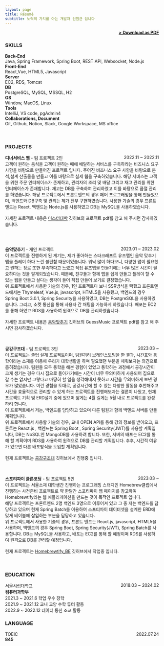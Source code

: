 ```yaml
---
layout: page
title: Résumé
subtitle: 노력의 가치를 아는 개발자 신원균 입니다
---
```


<span style="float: right; "><a href="{{ '/assets/resume.pdf' | prepend: site.baseurl }}"><strong>> Download as PDF</strong></a> </span>
<br>

### SKILLS

<strong>Back-End</strong><br/>
Java, Spring Framework, Spring Boot, REST API, Websocket, Node.js<br/>
<strong>Front-End</strong><br/>
React,Vue, HTML5, Javascript<br/>
<strong>Server</strong><br/>
EC2, RDS, Tomcat<br/>
<strong>DB</strong><br/>
PostgreSQL, MySQL, MSSQL, H2<br/>
<strong>OS</strong><br/>
Window, MacOS, Linux<br/>
<strong>Tools</strong><br/>
IntelliJ, VS code, pgAdmin4<br/>
<strong>Collaborations, Document</strong><br/>
Git, Github, Notion, Slack, Google Workspace, MS office<br/><br/><br/>

### PROJECTS

**디너서비스 웹** - 팀 프로젝트 2인 <span style="float: right; ">2022.11 ~ 2022.11</span>  
고객이 원하는 음식을 고객이 원하는 때에 배달하는 서비스를 구축하라는 비즈니스 요구사항을 바탕으로 만들어진 프로젝트 입니다. 주어진 비즈니스 요구 사항을 바탕으로 분석,설계 산출물을 만들고 이를 바탕으로 실제 웹을 구축하였습니다. 해당 서비스는 고객을 위한 주문 인터페이스가 존재하고, 관리자의 조리 및 배달 그리고 재고 관리를 위한 인터페이스가 존재합니다. 재고는 DB를 구축하여 관리하였고 이를 바탕으로 품절 관리를 하였습니다. 해당 프로젝트에서 프론트엔드의 경우 페어 프로그래밍을 통해 만들었으며, 백엔드와 DB구축 및 관리는 제가 전부 구현하였습니다. 사용한 기술의 경우 프론트 엔드는 React, 백엔드는 Node.js를 사용하였고 DB는 MySQL을 사용하였습니다.
<br/><br/>
자세한 프로젝트 내용은 <a href="https://github.com/sok5188/Mr_Daebak">미스터대박</a> 깃허브의 프로젝트 pdf를 참고 해 주시면 감사하겠습니다.

<br/><br/>

**음악맞추기** - 개인 프로젝트 <span style="float: right; "> 2023.01 ~ 2023.02</span>  
이 프로젝트를 진행하게 된 계기는, 제가 좋아하는 스타크래프트 유즈맵인 음악 맞추기 맵을 플레이 하다 느낀 불편함 때문이었습니다.
워낙 많이 하다보니, 다양한 맵이 필요했고 원하는 장르 또한 부족하다고 느꼈고 직접 유즈맵을 만들기에는 너무 많은 시간이 필요하다는 것을 알게되었습니다.
때문에, 친구들과 함꼐 맵을 쉽게 만들고 플레이 할 수 있는 웹을 만들고 싶다는 생각이 들어 직접 만들어 보기로 결정했습니다.<br/>
위 프로젝트에서 사용한 기술의 경우, 1인 프로젝트다 보니 SSR방식을 택했고 프론트엔드에서는 Thymeleaf, Vue.js, javascript, HTML5을 사용했고, 백엔드의 경우 Spring Boot 3.0.1, Spring Security을 사용하였고, DB는 PostgreSQL을 사용하였습니다. 그리고, 소켓 통신을 통해 사용자 간 채팅을 가능하게 하였습니다. 배포는 EC2를 통해 하였고 RDS를 사용하여 원격으로 DB를 관리하였습니다.<br/><br/>
자세한 프로젝트 내용은 <a href="https://github.com/sok5188/GuessMusic">음악맞추기</a> 깃허브의 GuessMusic 프로젝트 pdf를 참고 해 주시면 감사하겠습니다.
<br/><br/><br/>

**공강구조대** - 팀 프로젝트 3인 <span style="float: right; "> 2023.03 ~ </span>  
이 프로젝트는 졸업 설계 프로젝트이며, 팀원끼리 브레인스토밍을 한 결과, 시간표와 통학이라는 소재를 이용해
우리가 대학생활을 하며 필요했던 부분을 채워보자는 의견으로 좁혀졌습니다. 팀원들 모두 통학을 해본 경험이 있었고 통학하는 과정에서 공강시간이 크게 생기는 경우 다시 집으로 돌아가기에는 시간이 너무 무의미하게 사용되어 집으로 갈 수는 없지만 그렇다고 마땅히 할 일을 생각해내지 못하고 시간을 무의미하게 보낸 경우가 많았습니다. 이런 경험을 토대로, 공강시간에 할 수 있는 다양한 활동을 추천해주고 시간을 효율적으로 관리할 수 있게 하는 프로젝트를 진행해보자는 결론이 나왔고, 현재 프로젝트 기획 및 ERD설계 중에 있으며 짧게는 4월 길게는 5월 내로 프로젝트를 완성하려 합니다.
<br/>
이 프로젝트에서 저는, 백엔드를 담당하고 있으며 다른 팀원과 함께 백엔드 서버를 만들 계획입니다.
<br/> 위 프로젝트에서 사용할 기술의 경우, 교내 OPEN API를 통해 강의 정보를 받아오고, 프론트는 React.js , 백엔드는 Spring Boot , Spring Security(JWT)를 사용할 계획입니다, DB는 NoSQL인 MongoDB를 사용하려 합니다. 또한, 서버의 배포는 EC2를 통해 할 계획이며 RDS를 사용하여 원격으로 DB를 관리할 계획입니다. 추후, 시간적 여유가 있으면 다른 배포방식을 도입할 계획입니다.<br/><br/>
현재 프로젝트는 <a href="https://github.com/orgs/EmptySaver/repositories">공강구조대</a> 깃허브에서 진행중 입니다.
<br/><br/><br/>

**스포티파이 클론코딩** - 팀 프로젝트 5인<span style="float: right; "> 2023.03 ~ </span>  
이 프로젝트는 서울소재 대학생간 진행하는 프로그래밍 스터디인 Homebrew클럽에서 진행하는 사전준비 프로젝트로 약 한달간 스포티파이 웹 페이지를 참고하여 Homebrewtify라는 웹 애플리케이션을 만드는 것이 목적인 프로젝트 입니다. <br/>
해당 프로젝트는 프론트엔드 2명 백엔드 3명으로 이루어져 있고 그 중 저는 백엔드를 담당하고 있으며 현재 Spring Batch를 이용하여 스포티파이 데이터셋을 설계한 ERD에 맞게 테이블에 삽입하는 부분을 담당하고 있습니다.
<br/>
위 프로젝트에서 사용한 기술의 경우, 프론트 엔드는 React.js, javascript, HTML5을 사용하며, 백엔드의 경우 Spring Boot, Spring Security(JWT), Spring Batch를 사용합니다. DB는 MySQL을 사용하고, 배포는 EC2를 통해 할 예정이며 RDS를 사용하여 원격으로 DB를 관리할 예정입니다.<br/><br/>
현재 프로젝트는 <a href="https://github.com/HomebrewComputerClub/Team2_clone_BE">Homebrewtify_BE</a> 깃허브에서 작업중 입니다.
<br/><br/><br/>

### EDUCATION

서울시립대학교 <span style="float: right; ">2018.03 ~ 2024.02</span>  
**컴퓨터과학부**  
2021.3 ~ 2021.6 학업 우수 장학 <br/>
2021.9 ~ 2021.12 교내 교양 수학 튜터 활동<br/>
2022.9 ~ 2022.12 데이터 통신 조교 활동<br/>

### LANGUAGE

TOEIC <span style="float: right; ">2022.07.24</span>  
**845**

<!-- ### EXPERIENCE

Title - **Comapany** <span style="float: right; ">Duration</span>
_Description Phasellus a tellus volutpat, ornare sapien et, lacinia erat. Suspendisse congue, enim vitae mattis pulvinar, eros lacus porttitor neque, eu sodales nibh metus nec arcu. Vestibulum ante ipsum primis in faucibus orci luctus et ultrices posuere cubilia Curae;_
Technologies used

Title - **Comapany** <span style="float: right; ">Duration</span>
_Description Phasellus a tellus volutpat, ornare sapien et, lacinia erat. Suspendisse congue, enim vitae mattis pulvinar, eros lacus porttitor neque, eu sodales nibh metus nec arcu. Vestibulum ante ipsum primis in faucibus orci luctus et ultrices posuere cubilia Curae;_
Technologies used

Title - **Comapany** <span style="float: right; ">Duration</span>
_Description Phasellus a tellus volutpat, ornare sapien et, lacinia erat. Suspendisse congue, enim vitae mattis pulvinar, eros lacus porttitor neque, eu sodales nibh metus nec arcu. Vestibulum ante ipsum primis in faucibus orci luctus et ultrices posuere cubilia Curae;_
Technologies used -->

<!-- ### RECOGNITION & INTERESTS

- Etiam luctus ante quis est dictum faucibus.
- Etiam luctus ante quis est dictum faucibus.
- Etiam luctus ante quis est dictum faucibus.
- Etiam luctus ante quis est dictum faucibus.
- Etiam luctus ante quis est dictum faucibus.
- Etiam luctus ante quis est dictum faucibus. -->
